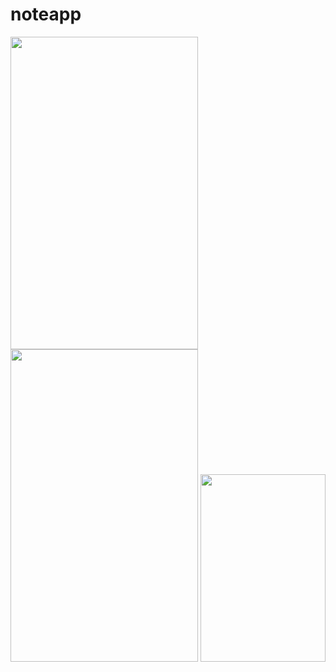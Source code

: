 # noteapp
<img  width="300" height="500" src="https://user-images.githubusercontent.com/113675481/213980537-e7afd340-0c2c-4f5e-9b49-a527bcf825f7.gif"> <img src="https://user-images.githubusercontent.com/113675481/213982038-e9a0066c-a1ca-481c-9819-1759deb31d65.png" width="300" height="500" />
<img src="https://user-images.githubusercontent.com/113675481/213982933-1bc45c37-339a-4ffe-9588-ecf19e66b336.png" width="200" height="300" />



